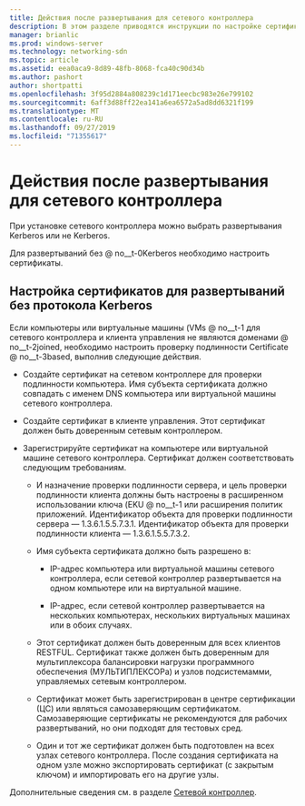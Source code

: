 ```yaml
---
title: Действия после развертывания для сетевого контроллера
description: В этом разделе приводятся инструкции по настройке сертификата для развертываний сетевого контроллера, не относящихся к Kerberos, в Windows Server 2016 Datacenter.
manager: brianlic
ms.prod: windows-server
ms.technology: networking-sdn
ms.topic: article
ms.assetid: eea0aca9-8d89-48fb-8068-fca40c90d34b
ms.author: pashort
author: shortpatti
ms.openlocfilehash: 3f95d2884a808239c1d171eecbc983e26e799102
ms.sourcegitcommit: 6aff3d88ff22ea141a6ea6572a5ad8dd6321f199
ms.translationtype: MT
ms.contentlocale: ru-RU
ms.lasthandoff: 09/27/2019
ms.locfileid: "71355617"
---
```

# <a name="post-deployment-steps-for-network-controller"></a>Действия после развертывания для сетевого контроллера

При установке сетевого контроллера можно выбрать развертывания Kerberos или не Kerberos.

Для развертываний без @ no__t-0Kerberos необходимо настроить сертификаты.

## <a name="configure-certificates-for-non-kerberos-deployments"></a>Настройка сертификатов для развертываний без протокола Kerberos

Если компьютеры или виртуальные машины \(VMs @ no__t-1 для сетевого контроллера и клиента управления не являются доменами @ no__t-2joined, необходимо настроить проверку подлинности Certificate @ no__t-3based, выполнив следующие действия.

- Создайте сертификат на сетевом контроллере для проверки подлинности компьютера. Имя субъекта сертификата должно совпадать с именем DNS компьютера или виртуальной машины сетевого контроллера.

- Создайте сертификат в клиенте управления. Этот сертификат должен быть доверенным сетевым контроллером.
  
- Зарегистрируйте сертификат на компьютере или виртуальной машине сетевого контроллера. Сертификат должен соответствовать следующим требованиям.
  
    -  И назначение проверки подлинности сервера, и цель проверки подлинности клиента должны быть настроены в расширенном использовании ключа \(EKU @ no__t-1 или расширения политик приложений. Идентификатор объекта для проверки подлинности сервера — 1.3.6.1.5.5.7.3.1. Идентификатор объекта для проверки подлинности клиента — 1.3.6.1.5.5.7.3.2.
  
    - Имя субъекта сертификата должно быть разрешено в:
  
        - IP-адрес компьютера или виртуальной машины сетевого контроллера, если сетевой контроллер развертывается на одном компьютере или на виртуальной машине.

        - IP-адрес, если сетевой контроллер развертывается на нескольких компьютерах, нескольких виртуальных машинах или в обоих случаях.
  
    - Этот сертификат должен быть доверенным для всех клиентов RESTFUL. Сертификат также должен быть доверенным для мультиплексора балансировки нагрузки программного обеспечения (МУЛЬТИПЛЕКСОРа) и узлов подсистемамми, управляемых сетевым контроллером.
  
    - Сертификат может быть зарегистрирован в центре сертификации (ЦС) или являться самозаверяющим сертификатом. Самозаверяющие сертификаты не рекомендуются для рабочих развертываний, но они подходят для тестовых сред.
  
    - Один и тот же сертификат должен быть подготовлен на всех узлах сетевого контроллера. После создания сертификата на одном узле можно экспортировать сертификат (с закрытым ключом) и импортировать его на другие узлы.

Дополнительные сведения см. в разделе [Сетевой контроллер](Network-Controller.md).
